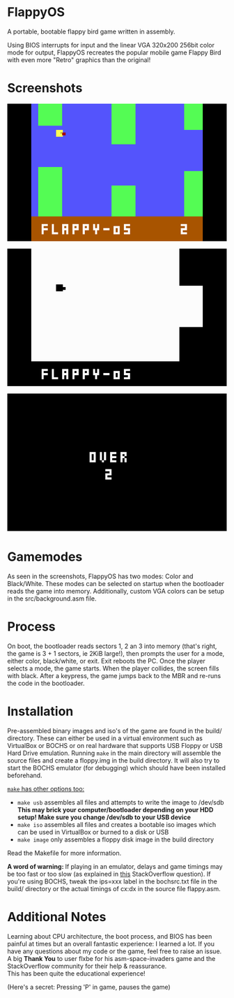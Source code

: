 # FlappyOS
A portable, bootable flappy bird game written in assembly.

Using BIOS interrupts for input and the linear VGA 320x200 256bit color mode for output, FlappyOS recreates the popular mobile game Flappy Bird with even more "Retro" graphics than the original! 

# Screenshots

![Color Screenshot](/screenshots/flappyOS_gameplay1.bmp?raw=true "Color Gameplay")


![Black White Screenshot](/screenshots/flappyOS_bw.bmp?raw=true "Black/White")


![Over Screenshot](/screenshots/flappyOS_over.bmp?raw=true "VGA Text over screen")

# Gamemodes
As seen in the screenshots, FlappyOS has two modes: Color and Black/White. These modes can be selected on startup when the bootloader reads the game into memory. Additionally, custom VGA colors can be setup in the src/background.asm file. 

# Process
On boot, the bootloader reads sectors 1, 2 an 3 into memory (that's right, the game is 3 + 1 sectors, ie 2KiB large!), then prompts the user for a mode, either color, black/white, or exit. Exit reboots the PC. Once the player selects a mode, the game starts. When the player collides, the screen fills with black. After a keypress, the game jumps back to the MBR and re-runs the code in the bootloader.

# Installation
Pre-assembled binary images and iso's of the game are found in the build/ directory. These can either be used in a virtual environment such as VirtualBox or BOCHS or on real hardware that supports USB Floppy or USB Hard Drive emulation. Running `make` in the main directory will assemble the source files and create a floppy.img in the build directory. It will also try to start the BOCHS emulator (for debugging) which should have been installed beforehand. 

<u>`make` has other options too:</u><br>
  - `make usb` assembles all files and attempts to write the image to /dev/sdb <b>This may brick your computer/bootloader depending on your HDD setup! Make sure you change /dev/sdb to your USB device</b><br>
  - `make iso` assembles all files and creates a bootable iso images which can be used in VirtualBox or burned to a disk or USB<br>
  - `make image` only assembles a floppy disk image in the build directory<br>
  
Read the Makefile for more information.

<b>A word of warning: </b> If playing in an emulator, delays and game timings may be too fast or too slow (as explained in <a href="https://stackoverflow.com/questions/45845736/emulated-environments-hardware-clock-ticking-a-lot-faster-than-18-2-times-per?noredirect=1#comment78657194_45845736">this</a> StackOverflow question). If you're using BOCHS, tweak the ips=xxx label in the bochsrc.txt file in the build/ directory or the actual timings of cx:dx in the source file flappy.asm.

# Additional Notes
Learning about CPU architecture, the boot process, and BIOS has been painful at times but an overall fantastic experience: I learned a lot. If you have any questions about my code or the game, feel free to raise an issue.
A big <b>Thank You</b> to user flxbe for his asm-space-invaders game and the StackOverflow community for their help & reassurance.  
This has been quite the educational experience!

(Here's a secret: Pressing 'P' in game, pauses the game)
